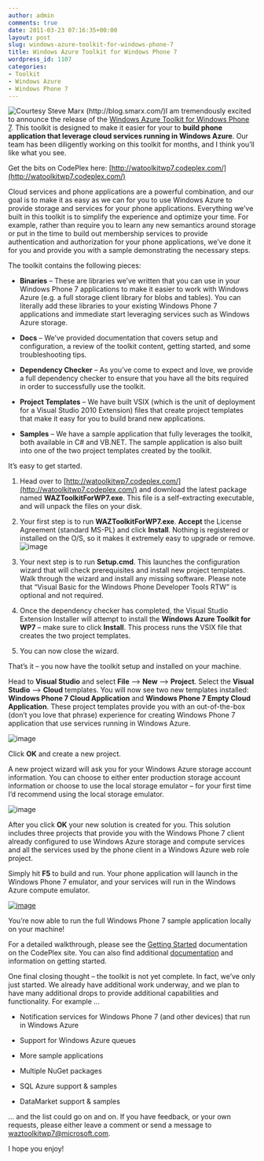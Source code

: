 ```yaml
---
author: admin
comments: true
date: 2011-03-23 07:16:35+00:00
layout: post
slug: windows-azure-toolkit-for-windows-phone-7
title: Windows Azure Toolkit for Windows Phone 7
wordpress_id: 1107
categories:
- Toolkit
- Windows Azure
- Windows Phone 7
---
```


![Courtesy Steve Marx (http://blog.smarx.com/)](https://wadewegner.blob.core.windows.net/wordpress/2011/03/PhoneCloud.png)I am tremendously excited to announce the release of the [Windows Azure Toolkit for Windows Phone 7](http://watoolkitwp7.codeplex.com/). This toolkit is designed to make it easier for your to **build phone application that leverage cloud services running in Windows Azure**. Our team has been diligently working on this toolkit for months, and I think you’ll like what you see.

 

Get the bits on CodePlex here: [http://watoolkitwp7.codeplex.com/](http://watoolkitwp7.codeplex.com/)

 

Cloud services and phone applications are a powerful combination, and our goal is to make it as easy as we can for you to use Windows Azure to provide storage and services for your phone applications. Everything we’ve built in this toolkit is to simplify the experience and optimize your time. For example, rather than require you to learn any new semantics around storage or put in the time to build out membership services to provide authentication and authorization for your phone applications, we’ve done it for you and provide you with a sample demonstrating the necessary steps.

 

The toolkit contains the following pieces:

 

  
  * **Binaries** – These are libraries we’ve written that you can use in your Windows Phone 7 applications to make it easier to work with Windows Azure (e.g. a full storage client library for blobs and tables). You can literally add these libraries to your existing Windows Phone 7 applications and immediate start leveraging services such as Windows Azure storage.
   
  * **Docs** – We’ve provided documentation that covers setup and configuration, a review of the toolkit content, getting started, and some troubleshooting tips.
   
  * **Dependency Checker** – As you’ve come to expect and love, we provide a full dependency checker to ensure that you have all the bits required in order to successfully use the toolkit.
   
  * **Project Templates** – We have built VSIX (which is the unit of deployment for a Visual Studio 2010 Extension) files that create project templates that make it easy for you to build brand new applications.
   
  * **Samples** – We have a sample application that fully leverages the toolkit, both available in C# and VB.NET. The sample application is also built into one of the two project templates created by the toolkit.
 

It’s easy to get started.

 

  
  1. Head over to [http://watoolkitwp7.codeplex.com/](http://watoolkitwp7.codeplex.com/) and download the latest package named **WAZToolkitForWP7.exe**. This file is a self-extracting executable, and will unpack the files on your disk.
   
  2. Your first step is to run **WAZToolkitForWP7.exe**. **Accept** the License Agreement (standard MS-PL) and click **Install**. Nothing is registered or installed on the O/S, so it makes it extremely easy to upgrade or remove.        
![image](https://wadewegner.blob.core.windows.net/wordpress/2011/03/image4.png)
   
  3. Your next step is to run **Setup.cmd**. This launches the configuration wizard that will check prerequisites and install new project templates. Walk through the wizard and install any missing software. Please note that “Visual Basic for the Windows Phone Developer Tools RTW” is optional and not required.
   
  4. Once the dependency checker has completed, the Visual Studio Extension Installer will attempt to install the **Windows Azure Toolkit for WP7** – make sure to click **Install**. This process runs the VSIX file that creates the two project templates.
   
  5. You can now close the wizard.
 

That’s it – you now have the toolkit setup and installed on your machine.

 

Head to **Visual Studio** and select **File** –> **New** –> **Project**. Select the **Visual Studio** –> **Cloud** templates. You will now see two new templates installed: **Windows Phone 7 Cloud Application** and **Windows Phone 7 Empty Cloud Application**. These project templates provide you with an out-of-the-box (don’t you love that phrase) experience for creating Windows Phone 7 application that use services running in Windows Azure.

 

![image](https://wadewegner.blob.core.windows.net/wordpress/2011/03/image5.png)

 

Click **OK** and create a new project.

 

A new project wizard will ask you for your Windows Azure storage account information. You can choose to either enter production storage account information or choose to use the local storage emulator – for your first time I’d recommend using the local storage emulator.

 

![image](https://wadewegner.blob.core.windows.net/wordpress/2011/03/image6.png)

 

After you click **OK** your new solution is created for you. This solution includes three projects that provide you with the Windows Phone 7 client already configured to use Windows Azure storage and compute services and all the services used by the phone client in a Windows Azure web role project.

 

Simply hit **F5** to build and run. Your phone application will launch in the Windows Phone 7 emulator, and your services will run in the Windows Azure compute emulator.

 

[![image](https://wadewegner.blob.core.windows.net/wordpress/2011/03/image_thumb.png)](https://wadewegner.blob.core.windows.net/wordpress/2011/03/image7.png)

 

You’re now able to run the full Windows Phone 7 sample application locally on your machine!

 

For a detailed walkthrough, please see the [Getting Started](http://watoolkitwp7.codeplex.com/wikipage?title=Getting%20Started&referringTitle=Documentation) documentation on the CodePlex site. You can also find additional [documentation](http://watoolkitwp7.codeplex.com/documentation) and information on getting started.

 

One final closing thought – the toolkit is not yet complete. In fact, we’ve only just started. We already have additional work underway, and we plan to have many additional drops to provide additional capabilities and functionality. For example …

 

  
  * Notification services for Windows Phone 7 (and other devices) that run in Windows Azure
   
  * Support for Windows Azure queues
   
  * More sample applications
   
  * Multiple NuGet packages
   
  * SQL Azure support & samples
   
  * DataMarket support & samples
 

… and the list could go on and on. If you have feedback, or your own requests, please either leave a comment or send a message to waztoolkitwp7@microsoft.com.

 

I hope you enjoy!
